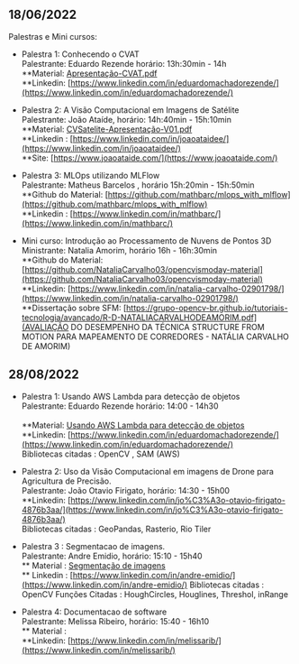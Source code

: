 

## 18/06/2022

Palestras e Mini cursos:

* Palestra 1: Conhecendo o CVAT <br> Palestrante: Eduardo Rezende horário: 13h:30min - 14h <br>
  **Material: [Apresentação-CVAT.pdf](Apresentação-CVAT.pdf)  <br>
  **Linkedin: [https://www.linkedin.com/in/eduardomachadorezende/](https://www.linkedin.com/in/eduardomachadorezende/)  <br>

* Palestra 2: A Visão Computacional em Imagens de Satélite <br> Palestrante: João Ataíde, horário: 14h:40min - 15h:10min <br>
   **Material: [CVSatelite-Apresentação-V01.pdf](CVSatelite-Apresentação-V01.pdf)  <br>
   **Linkedin : [https://www.linkedin.com/in/joaoataidee/](https://www.linkedin.com/in/joaoataidee/)  <br>
   **Site: [https://www.joaoataide.com/](https://www.joaoataide.com/)  <br>

* Palestra 3:  MLOps utilizando MLFlow <br> Palestrante: Matheus Barcelos , horário 15h:20min - 15h:50min<br>
  **Github do Material: [https://github.com/mathbarc/mlops_with_mlflow](https://github.com/mathbarc/mlops_with_mlflow)<br>
  **Linkedin : [https://www.linkedin.com/in/mathbarc/](https://www.linkedin.com/in/mathbarc/)<br>


* Mini curso: Introdução ao Processamento de Nuvens de Pontos 3D <br> Ministrante: Natalia Amorim, horário 16h - 16h:30min<br>
  **Github do Material: [https://github.com/NataliaCarvalho03/opencvismoday-material](https://github.com/NataliaCarvalho03/opencvismoday-material)<br>
  **Linkedin: [https://www.linkedin.com/in/natalia-carvalho-02901798/](https://www.linkedin.com/in/natalia-carvalho-02901798/)<br>
  **Dissertação sobre SFM: [https://grupo-opencv-br.github.io/tutoriais-tecnologia/avancado/R-D-NATALIACARVALHODEAMORIM.pdf](AVALIAÇÃO DO DESEMPENHO DA TÉCNICA STRUCTURE FROM MOTION PARA MAPEAMENTO DE CORREDORES - NATÁLIA CARVALHO DE AMORIM)<br>



## 28/08/2022

* Palestra 1: Usando AWS Lambda para detecção de objetos <br> Palestrante: Eduardo Rezende horário: 14:00  - 14h30 <br>      
  **Material: [Usando AWS Lambda para detecção de objetos]([Apresentação-CVAT.pdf](https://docs.google.com/presentation/d/115lA-Y_pWGA74HeUlAohR7O7K7LOC0XLa0xTVFI-4OE/edit?usp=sharing))<br>
  **Linkedin: [https://www.linkedin.com/in/eduardomachadorezende/](https://www.linkedin.com/in/eduardomachadorezende/)  <br>
  Bibliotecas citadas : OpenCV , SAM (AWS)

* Palestra 2: Uso da Visão Computacional em imagens de Drone para Agricultura de Precisão. <br> Palestrante: João Otavio Firigato, horário: 14:30  - 15h00 <br>
  **Linkedin: [https://www.linkedin.com/in/jo%C3%A3o-otavio-firigato-4876b3aa/](https://www.linkedin.com/in/jo%C3%A3o-otavio-firigato-4876b3aa/) <br>
  Bibliotecas citadas : GeoPandas, Rasterio, Rio Tiler
  
* Palestra 3 : Segmentacao de imagens.  <br> Palestrante: Andre Emidio, horário: 15:10  - 15h40 <br>
  ** Material : [Segmentação de imagens](https://docs.google.com/presentation/d/1FdN0Vci6j3bBwFRFyJjlJPAc6BvcOTYwqmcCBDWE5s0/edit?usp=sharing) <br>
  ** Linkedin : [https://www.linkedin.com/in/andre-emidio/](https://www.linkedin.com/in/andre-emidio/)
  Bibliotecas citadas : OpenCV
  Funções Citadas :  HoughCircles, Houglines, Threshol, inRange


* Palestra 4: Documentacao de software <br> Palestrante: Melissa Ribeiro, horário: 15:40  - 16h10 <br>
  ** Material : <br>
  **Linkedin: [https://www.linkedin.com/in/melissarib/](https://www.linkedin.com/in/melissarib/) <br>
  